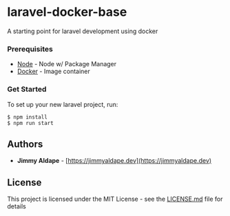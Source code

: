 # laravel-docker-base
A starting point for laravel development using docker

### Prerequisites
* [Node](https://nodejs.org/en/) - Node w/ Package Manager
* [Docker](https://docs.docker.com/) - Image container 

### Get Started

To set up your new laravel project, run:
```
$ npm install
$ npm run start
```

## Authors

* **Jimmy Aldape** - [https://jimmyaldape.dev](https://jimmyaldape.dev)

## License

This project is licensed under the MIT License - see the [LICENSE.md](LICENSE.md) file for details
